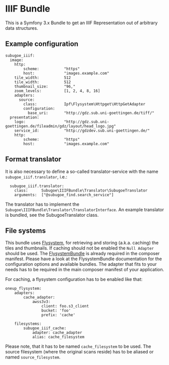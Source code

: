 # IIIF Bundle

This is a Symfony 3.x Bundle to get an IIIF Representation out of arbitrary data structures.

## Example configuration

```
subugoe_iiif:
  image:
    http:
        scheme:           "https"
        host:             "images.example.com"
    tile_width:           512
    tile_width:           512
    thumbnail_size:       "96,"
    zoom_levels:          [1, 2, 4, 8, 16]
    adapters:
      source:
        class:            Ipf\Flysystem\Httpget\HttpGetAdapter
        configuration:
          base_uri:       "http://gdz.sub.uni-goettingen.de/tiff/"
  presentation:
    logo:                 "http://gdz.sub.uni-goettingen.de/fileadmin/gdz/layout/head_logo.jpg"
    service_id:           "http://gdzdev.sub.uni-goettingen.de/"
    http:
        scheme:           "https"
        host:             "images.example.com"
```

## Format translator

It is also necessary to define a so-called translator-service with the name ```subugoe_iiif.translator```, i.e.:
```
  subugoe_iiif.translator:
    class:      Subugoe\IIIFBundle\Translator\SubugoeTranslator
    arguments:  ["@subugoe_find.search_service"]
```

The translator has to implement the ```Subugoe\IIIFBundle\Translator\TranslatorInterface```. An example translator is bundled,
see the SubugoeTranslator class.

## File systems

This bundle uses [Flysystem](http://flysystem.thephpleague.com/), for retrieving and storing (a.k.a. caching) the tiles and thumbnails.
If caching should not be enabled the `Null Adapter` should be used. The [FlysystemBundle](https://github.com/1up-lab/OneupFlysystemBundle) is already required in the composer manifest.
Please have a look at the FlysystemBundle documentation for the configuration options and available bundles.
The adapter that fits to your needs has to be required in the main composer manifest of your application.

For caching, a flysystem configuration has to be enabled like that:

```
oneup_flysystem:
    adapters:
        cache_adapter:
            awss3v3:
                client: foo.s3_client
                bucket: 'foo'
                prefix: 'cache'

    filesystems:
        subugoe_iiif_cache:
            adapter: cache_adapter
            alias: cache_filesystem
```

Please note, that it has to be named `cache_filesystem` to be used. The source filesystem (where the original scans reside) has to be aliased or named `source_filesystem`.
